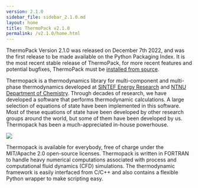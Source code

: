 ```yaml
---
version: 2.1.0
sidebar_file: sidebar_2.1.0.md
layout: home
title: ThermoPack v2.1.0
permalink: /v2.1.0/home.html
---
```


ThermoPack Version 2.1.0 was released on December 7th 2022, and was the first release to be made available on the Python Packaging Index.
It is the most recent stable release of ThermoPack, for more recent features and potential bugfixes, ThermoPack must be 
[installed from source](/thermopack/vcurrent/source_build.html#building-from-source).

Thermopack is a thermodynamics library for multi-component and
multi-phase thermodynamics developed at [SINTEF Energy
Research](https://www.sintef.no/en/sintef-energy/) and [NTNU
Department of
Chemistry](https://www.ntnu.edu/chemistry/research/thermodynamics). Through
decades of research, we have developed a software that performs
thermodynamic calculations. A large selection of equations of state
have been implemented in this software. Most of these equations of
state have been developed by other research groups around the world,
but some of them have been developed by us. Thermopack has been a
much-appreciated in-house powerhouse.

![](/thermopack/assets/graphics/readme_intro.gif?raw=true)

Thermopack is available for everybody, free of charge under the
MIT/Apache 2.0 open-source licenses. Thermopack is written in FORTRAN
to handle heavy numerical computations associated with process and
computational fluid dynamics (CFD) simulations. The thermodynamic
framework is easily interfaced from C/C++ and also contains a flexible
Python wrapper to make scripting easy.
